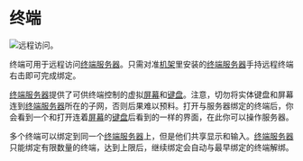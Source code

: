 # 终端

![远程访问。](oredict:oc:terminal)

终端可用于远程访问[终端服务器](terminalServer.md)。只需对准[机架](../block/rack.md)里安装的[终端服务器](terminalServer.md)手持远程终端右击即可完成绑定。

[终端服务器](terminalServer.md)提供了可供终端控制的虚拟[屏幕](../block/screen1.md)和[键盘](../block/keyboard.md)。注意，切勿将实体键盘和屏幕连到[终端服务器](terminalServer.md)所在的子网，否则后果难以预料。打开与服务器绑定的终端后，你会看到一个和打开连着[屏幕](../block/screen1.md)的[键盘](../block/keyboard.md)后看到的一样的界面，在此你可以操作服务器。

多个终端可以绑定到同一个[终端服务器](terminalServer.md)上，但是他们共享显示和输入。[终端服务器](terminalServer.md)只能绑定有限数量的终端，达到上限后，继续绑定会自动与最早绑定的终端解绑。
